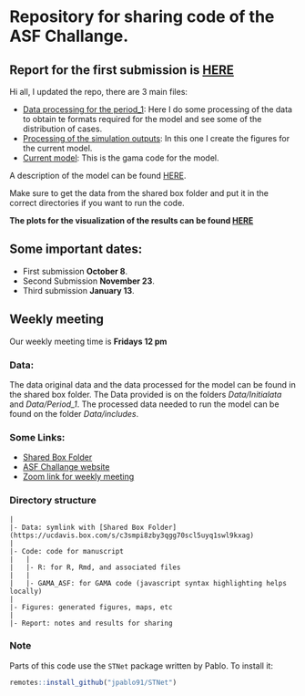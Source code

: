 # Repository for sharing code of the ASF Challange.  

## **Report for the first submission is [HERE](Results/Period_1/Results_P1.md)**

Hi all, I updated the repo, there are 3 main files:  
  
  - [Data processing for the period_1](Code/R/Period_1.Rmd): Here I do some processing of the data to obtain te formats required for the model and see some of the distribution of cases.  
  - [Processing of the simulation outputs](Code/R/SimsOut.Rmd): In this one I create the figures for the current model.  
  - [Current model](Code/GAMA_ASF/ASF/models/ASF1_2.gaml): This is the gama code for the model.  
  
A description of the model can be found [HERE](Notes/ModelDescription.md).  

Make sure to get the data from the shared box folder and put it in the correct directories if you want to run the code.  

**The plots for the visualization of the results can be found [HERE](Code/R/SimsOut.md)**

## Some important dates: 
  
  - First submission **October 8**.  
  - Second Submission **November 23**.  
  - Third submission **January 13**.  
  
## Weekly meeting

Our weekly meeting time is **Fridays 12 pm**  
  
  
### Data:  

The data original data and the data processed for the model can be found in the shared box folder. The Data provided is on the folders *Data/Initialata* and *Data/Period_1*.  The processed data needed to run the model can be found on the folder *Data/includes*.  
  
  
### Some Links:  

  - [Shared Box Folder](https://ucdavis.box.com/s/c3smpi8zby3qgg70scl5uyq1swl9kxag)  
  - [ASF Challange website](https://www6.inrae.fr/asfchallenge/)  
  - [Zoom link for weekly meeting](https://ucdavis.zoom.us/j/92858469793?pwd=anRsZld0Y01uWWhUTDJSWWQxQXVFUT09)


### Directory structure
	|
    |- Data: symlink with [Shared Box Folder](https://ucdavis.box.com/s/c3smpi8zby3qgg70scl5uyq1swl9kxag)  
	|
    |- Code: code for manuscript
	|   |
	|   |- R: for R, Rmd, and associated files
	|   |
	|   |- GAMA_ASF: for GAMA code (javascript syntax highlighting helps locally)
	|
	|- Figures: generated figures, maps, etc
	|
	|- Report: notes and results for sharing

### Note
Parts of this code use the `STNet` package written by Pablo. To install it:

```r
remotes::install_github("jpablo91/STNet")
```
